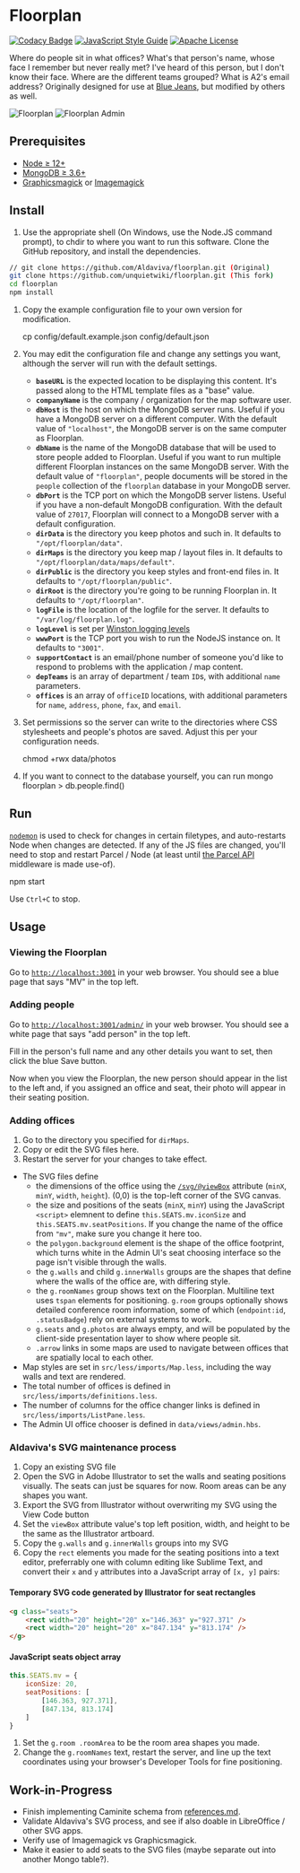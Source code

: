 # Floorplan

[![Codacy Badge](https://api.codacy.com/project/badge/Grade/1c0bf95e2fdc495da0f117f6f0b33302)](https://app.codacy.com/manual/unquietwiki/floorplan?utm_source=github.com&utm_medium=referral&utm_content=unquietwiki/floorplan&utm_campaign=Badge_Grade_Dashboard)
[![JavaScript Style Guide](https://img.shields.io/badge/code_style-standard-brightgreen.svg)](https://standardjs.com)
[![Apache License](https://img.shields.io/badge/License-Apache%202.0-blue.svg)](https://opensource.org/licenses/Apache-2.0)

Where do people sit in what offices? What's that person's name, whose face I remember but never really met? I've heard of this person, but I don't know their face. Where are the different teams grouped? What is A2's email address? Originally designed for use at [Blue Jeans](https://www.bluejeans.com/), but modified by others as well.

![Floorplan](https://aldaviva.com/portfolio/artwork/floorplan.jpg)
![Floorplan Admin](https://aldaviva.com/portfolio/artwork/floorplan-admin.jpg)

## Prerequisites

* [Node &ge; 12+](https://nodejs.org/)
* [MongoDB &ge; 3.6+](https://www.mongodb.com/download-center?jmp=nav#community)
* [Graphicsmagick](http://www.graphicsmagick.org/) or [Imagemagick](https://www.imagemagick.org/)

## Install

1. Use the appropriate shell (On Windows, use the Node.JS command prompt), to chdir to where you want to run this software. Clone the GitHub repository, and install the dependencies.

```bash
// git clone https://github.com/Aldaviva/floorplan.git (Original)
git clone https://github.com/unquietwiki/floorplan.git (This fork)
cd floorplan
npm install
```

1. Copy the example configuration file to your own version for modification.

    cp config/default.example.json config/default.json

1. You may edit the configuration file and change any settings you want, although the server will run with the default settings.

    * **`baseURL`** is the expected location to be displaying this content. It's passed along to the HTML template files as a "base" value.
    * **`companyName`** is the company / organization for the map software user.
    * **`dbHost`** is the host on which the MongoDB server runs. Useful if you have a MongoDB server on a different computer. With the default value of `"localhost"`, the MongoDB server is on the same computer as Floorplan.
    * **`dbName`** is the name of the MongoDB database that will be used to store people added to Floorplan. Useful if you want to run multiple different Floorplan instances on the same MongoDB server. With the default value of `"floorplan"`, people documents will be stored in the `people` collection of the `floorplan` database in your MongoDB server.
    * **`dbPort`** is the TCP port on which the MongoDB server listens. Useful if you have a non-default MongoDB configuration. With the default value of `27017`, Floorplan will connect to a MongoDB server with a default configuration.
    * **`dirData`** is the directory you keep photos and such in. It defaults to `"/opt/floorplan/data"`.
    * **`dirMaps`** is the directory you keep map / layout files in. It defaults to `"/opt/floorplan/data/maps/default"`.
    * **`dirPublic`** is the directory you keep styles and front-end files in. It defaults to `"/opt/floorplan/public"`.
    * **`dirRoot`** is the directory you're going to be running Floorplan in. It defaults to `"/opt/floorplan"`.
    * **`logFile`** is the location of the logfile for the server. It defaults to `"/var/log/floorplan.log"`.
    * **`logLevel`** is set per [Winston logging levels](https://github.com/winstonjs/winston/tree/3.0.0#logging-levels)
    * **`wwwPort`** is the TCP port you wish to run the NodeJS instance on. It defaults to `"3001"`.
    * **`supportContact`** is an email/phone number of someone you'd like to respond to problems with the application / map content.
    * **`depTeams`** is an array of department / team `ID`s, with additional `name` parameters.
    * **`offices`** is an array of `officeID` locations, with additional parameters for `name`, `address`, `phone`, `fax`, and `email`.

1. Set permissions so the server can write to the directories where CSS stylesheets and people's photos are saved. Adjust this per your configuration needs.

    chmod +rwx data/photos

1. If you want to connect to the database yourself, you can run
        mongo floorplan
            > db.people.find()

## Run

[`nodemon`](https://nodemon.io/) is used to check for changes in certain filetypes, and auto-restarts Node when changes are detected. If any of the JS files are changed, you'll need to stop and restart Parcel / Node (at least until [the Parcel API](https://parceljs.org/api.html) middleware is made use-of).

npm start

Use `Ctrl+C` to stop.

## Usage

### Viewing the Floorplan

Go to [`http://localhost:3001`](http://localhost:3001) in your web browser. You should see a blue page that says "MV" in the top left.

### Adding people

Go to [`http://localhost:3001/admin/`](http://localhost:3001/admin/) in your web browser. You should see a white page that says "add person" in the top left.

Fill in the person's full name and any other details you want to set, then click the blue Save button.

Now when you view the Floorplan, the new person should appear in the list to the left and, if you assigned an office and seat, their photo will appear in their seating position.

### Adding offices

1. Go to the directory you specified for `dirMaps`.
2. Copy or edit the SVG files here.
3. Restart the server for your changes to take effect.

* The SVG files define
  * the dimensions of the office using the [`/svg/@viewBox`](http://zvon.org/comp/r/ref-SVG_1_1_Full.html#Attributes~viewBox) attribute (`minX`, `minY`, `width`, `height`). (0,0) is the top-left corner of the SVG canvas.
  * the size and positions of the seats (`minX`, `minY`) using the JavaScript `<script>` elemnent to define `this.SEATS.mv.iconSize` and `this.SEATS.mv.seatPositions`. If you change the name of the office from `"mv"`, make sure you change it here too.
  * the `polygon.background` element is the shape of the office footprint, which turns white in the Admin UI's seat choosing interface so the page isn't visible through the walls.
  * the `g.walls` and child `g.innerWalls` groups are the shapes that define where the walls of the office are, with differing style.
  * the `g.roomNames` group shows text on the Floorplan. Multiline text uses `tspan` elements for positioning. `g.room` groups optionally shows detailed conference room information, some of which (`endpoint:id`, `.statusBadge`) rely on external systems to work.
  * `g.seats` and `g.photos` are always empty, and will be populated by the client-side presentation layer to show where people sit.
  * `.arrow` links in some maps are used to navigate between offices that are spatially local to each other.
* Map styles are set in `src/less/imports/Map.less`, including the way walls and text are rendered.
* The total number of offices is defined in `src/less/imports/definitions.less`.
* The number of columns for the office changer links is defined in `src/less/imports/ListPane.less`.
* The Admin UI office chooser is defined in `data/views/admin.hbs`.

### Aldaviva's SVG maintenance process

1. Copy an existing SVG file
1. Open the SVG in Adobe Illustrator to set the walls and seating positions visually. The seats can just be squares for now. Room areas can be any shapes you want.
1. Export the SVG from Illustrator without overwriting my SVG using the View Code button
1. Set the `viewBox` attribute value's top left position, width, and height to be the same as the Illustrator artboard.
1. Copy the `g.walls` and `g.innerWalls` groups into my SVG
1. Copy the `rect` elements you made for the seating positions into a text editor, preferrably one with column editing like Sublime Text, and convert their `x` and `y` attributes into a JavaScript array of `[x, y]` pairs:

#### Temporary SVG code generated by Illustrator for seat rectangles

```html
<g class="seats">
    <rect width="20" height="20" x="146.363" y="927.371" />
    <rect width="20" height="20" x="847.134" y="813.174" />
</g>
```

#### JavaScript seats object array

```javascript
this.SEATS.mv = {
    iconSize: 20,
    seatPositions: [
        [146.363, 927.371],
        [847.134, 813.174]
    ]
}
```

1. Set the `g.room .roomArea` to be the room area shapes you made.
2. Change the `g.roomNames` text, restart the server, and line up the text coordinates using your browser's Developer Tools for fine positioning.

## Work-in-Progress

* Finish implementing Caminite schema from [references.md](references.md).
* Validate Aldaviva's SVG process, and see if also doable in LibreOffice / other SVG apps.
* Verify use of Imagemagick vs Graphicsmagick.
* Make it easier to add seats to the SVG files (maybe separate out into another Mongo table?).
